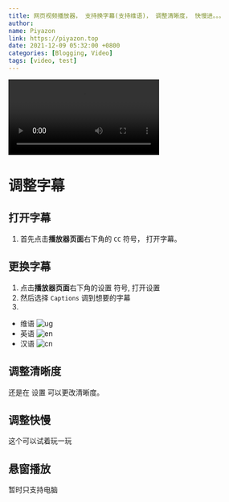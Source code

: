 ```yaml
---
title: 网页视频播放器， 支持换字幕(支持维语)， 调整清晰度， 快慢进。。。
author:
name: Piyazon
link: https://piyazon.top
date: 2021-12-09 05:32:00 +0800
categories: [Blogging, Video]
tags: [video, test]
---
```


<video id="player" playsinline controls data-poster="https://git.lug.ustc.edu.cn/flame3/images/-/raw/main/Cumputer.png"
  wxv="wxv_1941046890490281986" src="">
  <source src="" type="video/mp4" class="p1s1" size="1080" />
  <source src="" type="video/mp4" class="p1s2" size="720" />
  <source src="" type="video/mp4" class="p1s3" size="480" />

  <!-- Captions are optional -->
  <track kind="captions" label="ئۇيغۇرچە" src="http://piyazon.top/storage/assets/subtitles/ug.vtt" srclang="ug" />
  <track kind="captions" label="English" src="http://piyazon.top/storage/assets/subtitles/en.vtt" srclang="en"
    default />
  <track kind="captions" label="汉语" src="http://piyazon.top/storage/assets/subtitles/cn.vtt" srclang="zh-CN" />
</video>

# 调整字幕

## 打开字幕

1. 首先点击**播放器页面**右下角的 `CC` 符号， 打开字幕。

## 更换字幕

1. 点击**播放器页面**右下角的设置 <span class="fa fa-cog"></span> 符号, 打开设置
2. 然后选择 `Captions` 调到想要的字幕
3. 
  - 维语 ![ug](/jekyll/posts/ug.png)
  - 英语 ![en](/jekyll/posts/en.png)
  - 汉语 ![cn](/jekyll/posts/cn.png)

## 调整清晰度

还是在 设置 <span class="fa fa-cog"></span> 可以更改清晰度。

## 调整快慢

这个可以试着玩一玩

## 悬窗播放

暂时只支持电脑